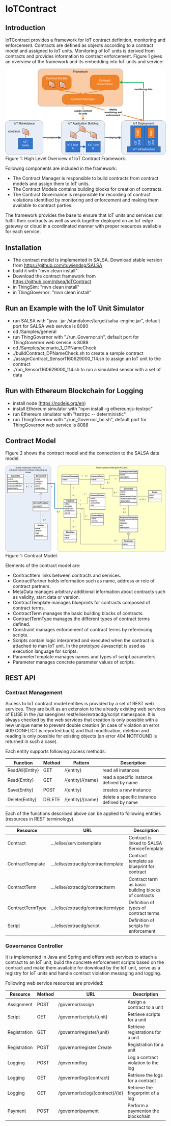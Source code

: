 # IoTContract
## Introduction

IoTContract provides a framework for IoT contract definition, monitoring and enforcement. Contracts are defined as objects according to a contract model and assigned to IoT units. Monitoring of IoT units is derived from contracts and provides information to contract enforcement. Figure 1 gives an overview of the
framework and its embedding into IoT units and service:

![N|Solid](https://github.com/rdsea/IoTContract/blob/master/documents/images/architecture.png)
Figure 1: High Level Overview of IoT Contract Framework.

Followng components are included in the framework:
- The Contract Manager is responsible to build contracts from contract models and assign them to IoT units.
- The Contract Models contains building blocks for creation of contracts.
- The Contract Governance is responsible for recording of contract violations identified by monitoring and enforcement and making them available to contract parties.

The framework provides the base to ensure that IoT units and services can fulfill their contracts as well as work together deployed on an IoT edge gateway or cloud in a coordinated manner with proper resources available for each service.

## Installation

- The contract model is implemented in SALSA. Download stable version from https://github.com/tuwiendsg/SALSA
- build it with "mvn clean install"
- Download the contract framework from https://github.com/rdsea/IoTContract
- in ThingSim: "mvn clean install"
- in ThingGovernor: "mvn clean install"

## Run an Example with the IoT Unit Simulator
- run SALSA with "java -jar <SALSA dir>/standalone/target/salsa-engine.jar", default port for SALSA web service is 8080
- cd <IoTContract dir>/Samples/general
- run ThingGovernor with "./run_Governor.sh", default port for ThingGovernor web service is 8088
- cd <IoTContract dir>/Samples/scenario_1_DPNameCheck
- ./buildContract_DPNameCheck.sh to create a sample contract
- ./assignContract_Sensor1160629000_114.sh to assign an IoT unit to the contract
- ./run_Sensor1160629000_114.sh to run a simulated sensor with a set of data
  
## Run with Ethereum Blockchain for Logging
- install node (https://nodejs.org/en)
- install Ethereum simulator with "npm install -g ethereumjs-testrpc"
- run Ethereum simulator with "testrpc -- deterministic"
- run ThingGovernor with "./run_Governor_bc.sh", default port for ThingGovernor web service is 8088

## Contract Model
Figure 2 shows the contract model and the connection to the SALSA data model.

![N|Solid](https://github.com/rdsea/IoTContract/blob/master/documents/images/contract-model.png)
Figure 1: Contract Model.

Elements of the contract model are:
- ContractItem links between contracts and services.
- ContractPartner holds information such as name, address or role of contract partners.
- MetaData manages arbitrary additional information about contracts such as validity, start data or version.
- ContractTemplate manages blueprints for contracts composed of contract terms.
- ContractTerm manages the basic building blocks of contracts.
- ContractTermType manages the different types of contract terms defined.
- Constraint manages enforcement of contract terms by referencing scripts.
- Scripts contain logic interpreted and executed when the contract is attached to man IoT unit. In the prototype Javascript is used as execution language for scripts.
- ParameterTemplate manages names and types of script parameters.
- Parameter manages concrete parameter values of scripts.

## REST API

### Contract Management
Access to IoT contract model entities is provided by a set of REST web services. They
are built as an extension to the already existing web services of ELISE in the /salsaengine/
rest/elise/extracdg/script namespace. It is always checked by the web services
that creation is only possible with a new unique name to prevent double creation (in case
of violation an error 409 CONFLICT is reported back) and that modification, deletion
and reading is only possible for existing objects (an error 404 NOTFOUND is returned
in such a case).

Each entity supports following access methods:

| Function        | Method | Pattern          | Description                                |
|-----------------|--------|------------------|--------------------------------------------|
| ReadAll{Entity} | GET    | /{entity}        | read all instances                         |
| Read{Entity}    | GET    | /{entity}/{name} | read a specific instance defined by name   |
| Save{Entity}    | POST   | /{entity}        | creates a new instance                     |
| Delete{Entity}  | DELETE | /{entity}/{name} | delete a specific instance defined by name |

Each of the functions described above can be applied to following entities (resources in REST terminology).

| Resource         | URL                                 |Description                                          |
|------------------|-------------------------------------|-----------------------------------------------------|
| Contract         |.../elise/servicetemplate            | Contract is linked to SALSA ServiceTemplate         |
| ContractTemplate |.../elise/extracdg/contracttemplate  | Contract template as blueprint for contract         |
| ContractTerm     | .../elise/extracdg/contractterm     | Contract term as basic building blocks of contracts |
| ContractTermType | .../elise/extracdg/contracttermtype | Definition of types of contract terms               |
| Script           | .../elise/extracdg/script           | Definition of scripts for enforcement               |

### Governance Controller

It is implemented in Java and Spring and offers web services to attach a contract to an
IoT unit, build the concrete enforcement scripts based on the contract and make them
available for download by the IoT unit, serve as a registry for IoT units and handle
contract violation messaging and logging.

Following web service resources are provided:

| Resource     | Method  | URL                             | Description                         |
|--------------|---------|---------------------------------|-------------------------------------|
| Assignment   | POST    | /governor/assign                | Assign a contract to a unit         |
| Script       | GET     | /governor/scripts/{unit}        | Retrieve scripts for a unit         |
| Registration | GET     | /governor/register/{unit}       | Retrieve registrations for a unit   |
| Registration | POST    | /governor/register Create       | Registration for a unit             |
| Logging      | POST    | /governor/log                   | Log a contract violation to the log |
| Logging      | GET     | /governor/log/{contract}        | Retrieve the logs for a contract    |
| Logging      | GET     | /governor/sclog/{contract}/{id} | Retrieve the fingerprint of a log   |
| Payment      | POST    | /governor/payment               | Perform a paymenton the blockchain  |

